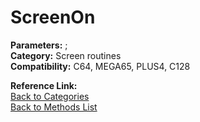 # ScreenOn

**Parameters:** ;  
**Category:** Screen routines  
**Compatibility:** C64, MEGA65, PLUS4, C128  

**Reference Link:**  
[Back to Categories](../categories/screen_routines.md)  
[Back to Methods List](../../SUMMARY.md)
